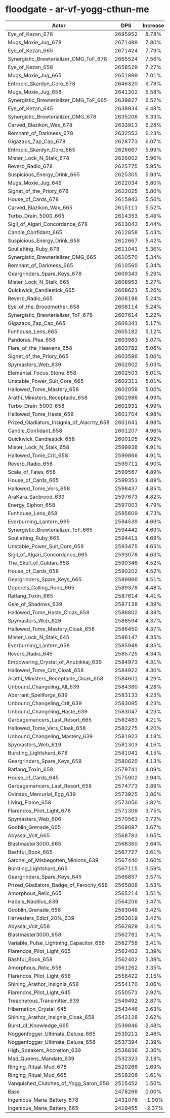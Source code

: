 # floodgate - ar-vf-yogg-cthun-me
| Actor | DPS | Increase |
|---|:---:|:---:|
|Eye_of_Kezan_678|2695952|8.78%|
|Mugs_Moxie_Jug_678|2671489|7.80%|
|Eye_of_Kezan_665|2671424|7.79%|
|Synergistic_Brewterializer_DMG_ToF_678|2665524|7.56%|
|Eye_of_Kezan_658|2658529|7.27%|
|Mugs_Moxie_Jug_665|2651899|7.01%|
|Entropic_Skardyn_Core_678|2646320|6.78%|
|Mugs_Moxie_Jug_658|2641302|6.58%|
|Synergistic_Brewterializer_DMG_ToF_665|2639827|6.52%|
|Eye_of_Kezan_645|2638934|6.48%|
|Synergistic_Brewterializer_DMG_678|2635208|6.33%|
|Carved_Blazikon_Wax_678|2633913|6.28%|
|Remnant_of_Darkness_678|2632553|6.23%|
|Gigazaps_Zap_Cap_678|2628773|6.07%|
|Entropic_Skardyn_Core_665|2626667|5.99%|
|Mister_Lock_N_Stalk_678|2626002|5.96%|
|Reverb_Radio_678|2625775|5.95%|
|Suspicious_Energy_Drink_665|2625305|5.93%|
|Mugs_Moxie_Jug_645|2622034|5.80%|
|Signet_of_the_Priory_678|2622025|5.80%|
|House_of_Cards_678|2615943|5.56%|
|Carved_Blazikon_Wax_665|2615111|5.52%|
|Turbo_Drain_5000_665|2614353|5.49%|
|Sigil_of_Algari_Concordance_678|2613043|5.44%|
|Candle_Confidant_665|2612858|5.43%|
|Suspicious_Energy_Drink_658|2612667|5.42%|
|Soulletting_Ruby_678|2611041|5.36%|
|Synergistic_Brewterializer_DMG_665|2610570|5.34%|
|Remnant_of_Darkness_665|2610560|5.34%|
|Geargrinders_Spare_Keys_678|2609343|5.29%|
|Mister_Lock_N_Stalk_665|2608953|5.27%|
|Quickwick_Candlestick_665|2608621|5.26%|
|Reverb_Radio_665|2608198|5.24%|
|Eye_of_the_Broodmother_658|2608114|5.24%|
|Synergistic_Brewterializer_ToF_678|2607614|5.22%|
|Gigazaps_Zap_Cap_665|2606341|5.17%|
|Funhouse_Lens_665|2605182|5.12%|
|Pandoras_Plea_658|2603983|5.07%|
|Flare_of_the_Heavens_658|2603782|5.06%|
|Signet_of_the_Priory_665|2603596|5.06%|
|Spymasters_Web_639|2602902|5.03%|
|Elemental_Focus_Stone_658|2602503|5.01%|
|Unstable_Power_Suit_Core_665|2602311|5.01%|
|Hallowed_Tome_Mastery_658|2602058|5.00%|
|Arathi_Ministers_Receptacle_658|2601986|4.99%|
|Turbo_Drain_5000_658|2601931|4.99%|
|Hallowed_Tome_Haste_658|2601704|4.98%|
|Prized_Gladiators_Insignia_of_Alacrity_658|2601641|4.98%|
|Candle_Confidant_658|2601207|4.96%|
|Quickwick_Candlestick_658|2600105|4.92%|
|Mister_Lock_N_Stalk_658|2599938|4.91%|
|Hallowed_Tome_Crit_658|2599866|4.91%|
|Reverb_Radio_658|2599711|4.90%|
|Scale_of_Fates_658|2599567|4.89%|
|House_of_Cards_665|2599351|4.89%|
|Hallowed_Tome_Vers_658|2598437|4.85%|
|AraKara_Sacbrood_639|2597673|4.82%|
|Energy_Siphon_658|2597003|4.79%|
|Funhouse_Lens_658|2595609|4.73%|
|Everburning_Lantern_665|2594539|4.69%|
|Synergistic_Brewterializer_ToF_665|2594442|4.69%|
|Soulletting_Ruby_665|2594411|4.69%|
|Unstable_Power_Suit_Core_658|2593475|4.65%|
|Sigil_of_Algari_Concordance_665|2593078|4.63%|
|The_Skull_of_Guldan_658|2590346|4.52%|
|House_of_Cards_658|2590202|4.52%|
|Geargrinders_Spare_Keys_665|2589966|4.51%|
|Doperels_Calling_Rune_665|2589378|4.48%|
|Ratfang_Toxin_665|2587614|4.41%|
|Gale_of_Shadows_639|2587138|4.39%|
|Hallowed_Tome_Haste_Cloak_658|2586802|4.38%|
|Spymasters_Web_626|2586594|4.37%|
|Hallowed_Tome_Mastery_Cloak_658|2586450|4.37%|
|Mister_Lock_N_Stalk_645|2586147|4.35%|
|Everburning_Lantern_658|2585948|4.35%|
|Reverb_Radio_645|2585725|4.34%|
|Empowering_Crystal_of_Anubikkaj_639|2584973|4.31%|
|Hallowed_Tome_Crit_Cloak_658|2584922|4.30%|
|Arathi_Ministers_Receptacle_Cloak_658|2584601|4.29%|
|Unbound_Changeling_All_639|2584380|4.28%|
|Aberrant_Spellforge_639|2583133|4.23%|
|Unbound_Changeling_Crit_639|2583095|4.23%|
|Unbound_Changeling_Haste_639|2583047|4.23%|
|Garbagemancers_Last_Resort_665|2582483|4.21%|
|Hallowed_Tome_Vers_Cloak_658|2582275|4.20%|
|Unbound_Changeling_Mastery_639|2581923|4.18%|
|Spymasters_Web_619|2581303|4.16%|
|Bursting_Lightshard_678|2581041|4.15%|
|Geargrinders_Spare_Keys_658|2580620|4.13%|
|Ratfang_Toxin_658|2579741|4.09%|
|House_of_Cards_645|2575902|3.94%|
|Garbagemancers_Last_Resort_658|2574773|3.89%|
|Ovinaxs_Mercurial_Egg_639|2573925|3.86%|
|Living_Flame_658|2573056|3.82%|
|Flarendos_Pilot_Light_678|2571309|3.75%|
|Spymasters_Web_606|2570563|3.72%|
|Gooblin_Grenade_665|2569097|3.67%|
|Abyssal_Volt_665|2568783|3.65%|
|Blastmaster3000_665|2568360|3.64%|
|Bashful_Book_665|2567727|3.61%|
|Satchel_of_Misbegotten_Minions_639|2567440|3.60%|
|Bursting_Lightshard_665|2567115|3.59%|
|Geargrinders_Spare_Keys_645|2566857|3.57%|
|Prized_Gladiators_Badge_of_Ferocity_658|2565808|3.53%|
|Amorphous_Relic_665|2565214|3.51%|
|Hadals_Nautilus_639|2564206|3.47%|
|Gooblin_Grenade_658|2563048|3.42%|
|Harvesters_Edict_20%_639|2563019|3.42%|
|Abyssal_Volt_658|2562829|3.41%|
|Blastmaster3000_658|2562781|3.41%|
|Variable_Pulse_Lightning_Capacitor_658|2562758|3.41%|
|Flarendos_Pilot_Light_665|2562403|3.39%|
|Bashful_Book_658|2562402|3.39%|
|Amorphous_Relic_658|2561262|3.35%|
|Flarendos_Pilot_Light_658|2556422|3.15%|
|Shining_Arathor_Insignia_658|2554170|3.06%|
|Flarendos_Pilot_Light_645|2550571|2.92%|
|Treacherous_Transmitter_639|2549492|2.87%|
|Hibernation_Crystal_645|2543446|2.63%|
|Shining_Arathor_Insignia_Cloak_658|2543128|2.62%|
|Burst_of_Knowledge_665|2539846|2.48%|
|Noggenfogger_Ultimate_Deluxe_665|2539211|2.46%|
|Noggenfogger_Ultimate_Deluxe_658|2537394|2.39%|
|High_Speakers_Accretion_639|2536836|2.36%|
|Mad_Queens_Mandate_639|2532323|2.18%|
|Ringing_Ritual_Mud_678|2520266|1.69%|
|Ringing_Ritual_Mud_665|2518206|1.61%|
|Vanquished_Clutches_of_Yogg_Saron_658|2515452|1.50%|
|Base|2478266|0.00%|
|Ingenious_Mana_Battery_678|2431076|-1.90%|
|Ingenious_Mana_Battery_665|2419455|-2.37%|
